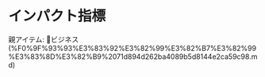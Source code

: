 # インパクト指標

親アイテム: 📓ビジネス (%F0%9F%93%93%E3%83%92%E3%82%99%E3%82%B7%E3%82%99%E3%83%8D%E3%82%B9%2071d894d262ba4089b5d8144e2ca59c98.md)